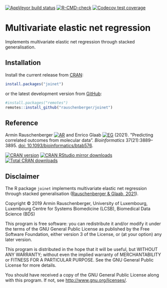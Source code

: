 
[![AppVeyor build status](https://ci.appveyor.com/api/projects/status/github/rauschenberger/joinet?svg=true)](https://ci.appveyor.com/project/rauschenberger/joinet)
[![R-CMD-check](https://github.com/rauschenberger/joinet/actions/workflows/R-CMD-check.yaml/badge.svg)](https://github.com/rauschenberger/joinet/actions/workflows/R-CMD-check.yaml)
[![Codecov test coverage](https://codecov.io/gh/rauschenberger/joinet/graph/badge.svg)](https://app.codecov.io/gh/rauschenberger/joinet)

# Multivariate elastic net regression

Implements multivariate elastic net regression through stacked generalisation.

## Installation

Install the current release from
[CRAN](https://CRAN.R-project.org/package=joinet):

``` r
install.packages("joinet")
```

or the latest development version from
[GitHub](https://github.com/rauschenberger/joinet):

``` r
#install.packages("remotes")
remotes::install_github("rauschenberger/joinet")
```

## Reference

Armin Rauschenberger
[![AR](https://info.orcid.org/wp-content/uploads/2019/11/orcid_16x16.png)](https://orcid.org/0000-0001-6498-4801)
and Enrico Glaab
[![EG](https://info.orcid.org/wp-content/uploads/2019/11/orcid_16x16.png)](https://orcid.org/0000-0003-3977-7469)
(2021). "Predicting correlated outcomes from molecular data”. *Bioinformatics* 37(21):3889–3895.
[doi: 10.1093/bioinformatics/btab576](https://doi.org/10.1093/bioinformatics/btab576).

[![CRAN version](https://www.r-pkg.org/badges/version/joinet)](https://CRAN.R-project.org/package=joinet)
[![CRAN RStudio mirror downloads](https://cranlogs.r-pkg.org/badges/joinet)](https://CRAN.R-project.org/package=joinet)
[![Total CRAN downloads](https://cranlogs.r-pkg.org/badges/grand-total/joinet)](https://CRAN.R-project.org/package=joinet)

## Disclaimer

The R package `joinet` implements multivariate elastic net regression through stacked generalisation ([Rauschenberger & Glaab, 2021](https://doi.org/10.1093/bioinformatics/btab576)).

Copyright &copy; 2019 Armin Rauschenberger, University of Luxembourg, Luxembourg Centre for Systems Biomedicine (LCSB), Biomedical Data Science (BDS)

This program is free software: you can redistribute it and/or modify it under the terms of the GNU General Public License as published by the Free Software Foundation, either version 3 of the License, or (at your option) any later version.

This program is distributed in the hope that it will be useful, but WITHOUT ANY WARRANTY; without even the implied warranty of MERCHANTABILITY or FITNESS FOR A PARTICULAR PURPOSE. See the GNU General Public License for more details.

You should have received a copy of the GNU General Public License along with this program. If not, see <http://www.gnu.org/licenses/>.
